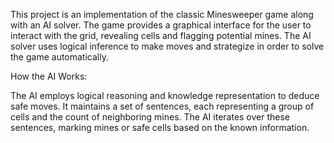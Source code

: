 This project is an implementation of the classic Minesweeper game along with an AI solver. The game provides a graphical interface for the user to interact with the grid, revealing cells and flagging potential mines. The AI solver uses logical inference to make moves and strategize in order to solve the game automatically.

How the AI Works:

The AI employs logical reasoning and knowledge representation to deduce safe moves.
It maintains a set of sentences, each representing a group of cells and the count of neighboring mines.
The AI iterates over these sentences, marking mines or safe cells based on the known information.
